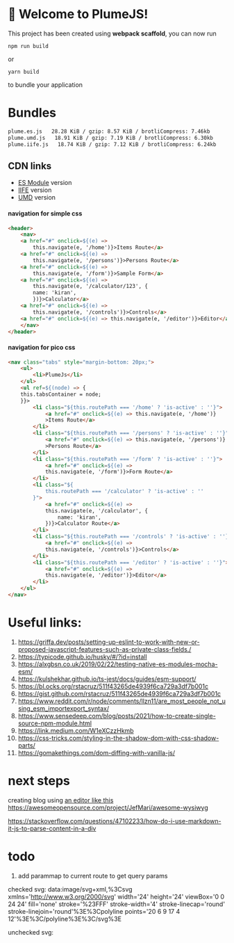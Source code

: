 # 🚀 Welcome to PlumeJS!

This project has been created using **webpack scaffold**, you can now run

```
npm run build
```

or

```
yarn build
```

to bundle your application

# Bundles

```cmd
plume.es.js   28.28 KiB / gzip: 8.57 KiB / brotliCompress: 7.46kb
plume.umd.js   18.91 KiB / gzip: 7.19 KiB / brotliCompress: 6.30kb
plume.iife.js   18.74 KiB / gzip: 7.12 KiB / brotliCompress: 6.24kb
```

## CDN links

- [ES Module](https://cdn.jsdelivr.net/gh/kiranmantha/plumejs-esnext/build/plume.es.js) version
- [IIFE](https://cdn.jsdelivr.net/gh/kiranmantha/plumejs-esnext/build/plume.iife.js) version
- [UMD](https://cdn.jsdelivr.net/gh/kiranmantha/plumejs-esnext/build/plume.umd.js) version

#### navigation for simple css

```html
<header>
    <nav>
    <a href="#" onclick=${(e) =>
        this.navigate(e, '/home')}>Items Route</a>
    <a href="#" onclick=${(e) =>
        this.navigate(e, '/persons')}>Persons Route</a>
    <a href="#" onclick=${(e) =>
        this.navigate(e, '/form')}>Sample Form</a>
    <a href="#" onclick=${(e) =>
        this.navigate(e, '/calculator/123', {
        name: 'kiran',
        })}>Calculator</a>
    <a href="#" onclick=${(e) =>
        this.navigate(e, '/controls')}>Controls</a>
    <a href="#" onclick=${(e) => this.navigate(e, '/editor')}>Editor</a>
    </nav>
</header>
```

#### navigation for pico css

```html
<nav class="tabs" style="margin-bottom: 20px;">
    <ul>
        <li>PlumeJs</li>
    </ul>
    <ul ref=${(node) => {
    this.tabsContainer = node;
    }}>
        <li class="${this.routePath === '/home' ? 'is-active' : ''}">
            <a href="#" onclick=${(e) => this.navigate(e, '/home')}
            >Items Route</a>
        </li>
        <li class="${this.routePath === '/persons' ? 'is-active' : ''}">
            <a href="#" onclick=${(e) => this.navigate(e, '/persons')}
            >Persons Route</a>
        </li>
        <li class="${this.routePath === '/form' ? 'is-active' : ''}">
            <a href="#" onclick=${(e) =>
            this.navigate(e, '/form')}>Form Route</a>
        </li>
        <li class="${
            this.routePath === '/calculator' ? 'is-active' : ''
        }">
            <a href="#" onclick=${(e) =>
            this.navigate(e, '/calculator', {
                name: 'kiran',
            })}>Calculator Route</a>
        </li>
        <li class="${this.routePath === '/controls' ? 'is-active' : ''}">
            <a href="#" onclick=${(e) =>
            this.navigate(e, '/controls')}>Controls</a>
        </li>
        <li class="${this.routePath === '/editor' ? 'is-active' : ''}">
            <a href="#" onclick=${(e) =>
            this.navigate(e, '/editor')}>Editor</a>
        </li>
    </ul>
</nav>
```

# Useful links:

1. https://griffa.dev/posts/setting-up-eslint-to-work-with-new-or-proposed-javascript-features-such-as-private-class-fields./
2. https://typicode.github.io/husky/#/?id=install
3. https://alxgbsn.co.uk/2019/02/22/testing-native-es-modules-mocha-esm/
4. https://kulshekhar.github.io/ts-jest/docs/guides/esm-support/
5. https://bl.ocks.org/rstacruz/511f43265de4939f6ca729a3df7b001c
6. https://gist.github.com/rstacruz/511f43265de4939f6ca729a3df7b001c
7. https://www.reddit.com/r/node/comments/llzn11/are_most_people_not_using_esm_importexport_syntax/
8. https://www.sensedeep.com/blog/posts/2021/how-to-create-single-source-npm-module.html
9. https://link.medium.com/W1eXCzzHkmb
10. https://css-tricks.com/styling-in-the-shadow-dom-with-css-shadow-parts/
11. https://gomakethings.com/dom-diffing-with-vanilla-js/

# next steps

creating blog using [an editor like this](https://levelup.gitconnected.com/an-open-source-medium-like-wysiwyg-editor-1258d3efdf92)
https://awesomeopensource.com/project/JefMari/awesome-wysiwyg

https://stackoverflow.com/questions/47102233/how-do-i-use-markdown-it-js-to-parse-content-in-a-div

# todo

1. add parammap to current route to get query params

checked svg:
data:image/svg+xml,%3Csvg xmlns='http://www.w3.org/2000/svg' width='24' height='24' viewBox='0 0 24 24' fill='none' stroke='%23FFF' stroke-width='4' stroke-linecap='round' stroke-linejoin='round'%3E%3Cpolyline points='20 6 9 17 4 12'%3E%3C/polyline%3E%3C/svg%3E

unchecked svg:

